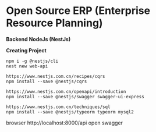 # Open Source ERP (Enterprise Resource Planning)

**Backend NodeJs (NestJs)**

**Creating Project**

```
npm i -g @nestjs/cli
nest new web-api
```

```
https://www.nestjs.com.cn/recipes/cqrs
npm install --save @nestjs/cqrs

https://www.nestjs.com.cn/openapi/introduction
npm install --save @nestjs/swagger swagger-ui-express

https://www.nestjs.com.cn/techniques/sql
npm install --save @nestjs/typeorm typeorm mysql2
```

browser http://localhost:8000/api open swagger
